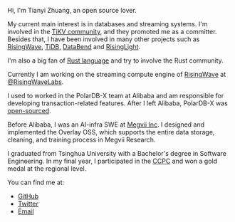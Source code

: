 Hi, I'm Tianyi Zhuang, an open source lover.

My current main interest is in databases and streaming systems. I'm involved in the [TiKV community][tikv], and they promoted me as a committer. Besides that, I have been involved in many other projects such as [RisingWave][risingwave], [TiDB][tidb], [DataBend][databend] and [RisingLight][risinglight].

I'm also a big fan of [Rust language][rust language] and try to involve the Rust community.

Currently I am working on the streaming compute engine of [RisingWave][risingwave] at [@RisingWaveLabs][risingwavelabs].

I used to worked in the PolarDB-X team at Alibaba and am responsible for developing transaction-related features. After I left Alibaba, PolarDB-X was [open-sourced][polardb-x].

Before Alibaba, I was an AI-infra SWE at [Megvii Inc][megvii]. I designed and implemented the Overlay OSS, which supports the entire data storage, cleaning, and training process in Megvii Research.

I graduated from Tsinghua University with a Bachelor's degree in Software Engineering. In my final year, I participated in the [CCPC](https://ccpc.io) and won a gold medal at the regional level.

You can find me at:

- [GitHub](https://github.com/TennyZhuang)
- [Twitter](https://twitter.com/zty0826)
- [Email](zty0826@gmail.com)

[tikv]: https://github.com/tikv/tikv
[tidb]: https://github.com/pingcap/tidb
[risingwave]: https://github.com/singularity-data/risingwave
[risingwavelabs]: https://github.com/risingwavelabs
[databend]: https://github.com/datafuselabs/databend
[risinglight]: https://github.com/risinglightdb/risinglight
[polardb-x]: https://github.com/ApsaraDB/galaxysql
[megvii]: https://en.megvii.com
[rust language]: https://www.rust-lang.org
